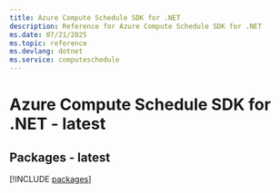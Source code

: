 ```yaml
---
title: Azure Compute Schedule SDK for .NET
description: Reference for Azure Compute Schedule SDK for .NET
ms.date: 07/21/2025
ms.topic: reference
ms.devlang: dotnet
ms.service: computeschedule
---
```

# Azure Compute Schedule SDK for .NET - latest
## Packages - latest
[!INCLUDE [packages](compute-schedule-index.md)]